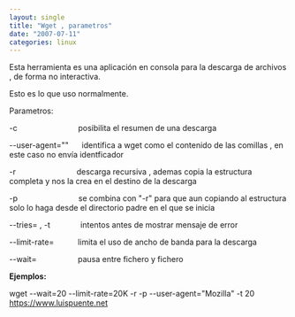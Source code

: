```yaml
---
layout: single
title: "Wget , parametros"
date: "2007-07-11"
categories: linux
---
```


Esta herramienta es una aplicación en consola para la descarga de archivos , de forma no interactiva.

Esto es lo que uso normalmente.

Parametros:

\-c                            posibilita el resumen de una descarga

\--user-agent=""      identifica a wget como el contenido de las comillas , en este caso no envía identficador

\-r                            descarga recursiva , ademas copia la estructura completa y nos la crea en el destino de la descarga

\-p                            se combina con "-r" para que aun copiando al estructura solo lo haga desde el directorio padre en el que se inicia

\--tries= , -t              intentos antes de mostrar mensaje de error

\--limit-rate=           limita el uso de ancho de banda para la descarga

\--wait=                   pausa entre fichero y fichero

**Ejemplos:** 

wget --wait=20 --limit-rate=20K -r -p --user-agent="Mozilla" -t 20 https://www.luispuente.net
